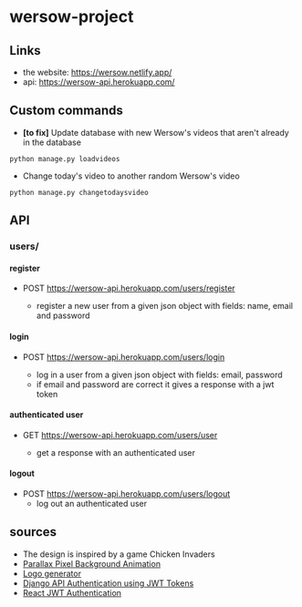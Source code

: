 # wersow-project

## Links

- the website: https://wersow.netlify.app/
- api: https://wersow-api.herokuapp.com/

## Custom commands

- **[to fix]** Update database with new Wersow's videos that aren't already in the database

```
python manage.py loadvideos
```

- Change today's video to another random Wersow's video

```
python manage.py changetodaysvideo
```

## API

### users/

#### register

- POST https://wersow-api.herokuapp.com/users/register

  - register a new user from a given json object with fields: name, email and password

#### login

- POST https://wersow-api.herokuapp.com/users/login

  - log in a user from a given json object with fields: email, password
  - if email and password are correct it gives a response with a jwt token

#### authenticated user

- GET https://wersow-api.herokuapp.com/users/user

  - get a response with an authenticated user

#### logout

- POST https://wersow-api.herokuapp.com/users/logout
  - log out an authenticated user

## sources

- The design is inspired by a game Chicken Invaders
- [Parallax Pixel Background Animation](https://youtu.be/aywzn9cf-_U)
- [Logo generator](https://logo.com/)
- [Django API Authentication using JWT Tokens](https://youtu.be/PUzgZrS_piQ)
- [React JWT Authentication](https://youtu.be/OUP-urBy1k4)
